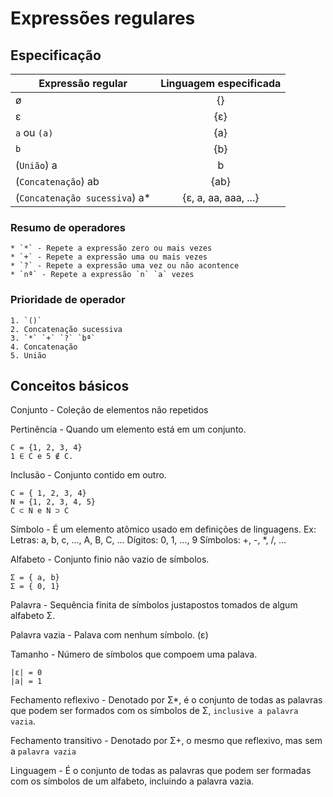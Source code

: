 # Expressões regulares

## Especificação

| Expressão regular | Linguagem especificada |
| ------------------|:----------------------:|
|  ø                | {}                     |
|  ε                | {ε}      |
| `a` ou `(a)` | {a}      |
| `b` | {b}      |
| (`União`) a|b | {a,b}      |
| (`Concatenação`) ab | {ab}      |
| (`Concatenação sucessiva`) a* | {ε, a, aa, aaa, ...}      |


### Resumo de operadores
    * `*` - Repete a expressão zero ou mais vezes
    * `+` - Repete a expressão uma ou mais vezes
    * `?` - Repete a expressão uma vez ou não acontence
    * `nª` - Repete a expressão `n` `a` vezes


### Prioridade de operador
    1. `()`
    2. Concatenação sucessiva
    3. `*` `+` `?` `bª`
    4. Concatenação
    5. União


## Conceitos básicos

Conjunto - Coleção de elementos não repetidos

Pertinência - Quando um elemento está em um conjunto.

    C = {1, 2, 3, 4}
    1 ∈ C e 5 ∉ C.

Inclusão - Conjunto contido em outro.

    C = { 1, 2, 3, 4}
    N = {1, 2, 3, 4, 5}
    C ⊂ N e N ⊃ C

Símbolo - É um elemento atômico usado em definições de linguagens. Ex:
    Letras: a, b, c, ..., A, B, C, ...
    Dígitos: 0, 1, ..., 9
    Símbolos: +, -, *, /, ...


Alfabeto - Conjunto finio não vazio de símbolos.

    Σ = { a, b}
    Σ = { 0, 1}

Palavra - Sequência finita de símbolos justapostos tomados de algum alfabeto Σ.

Palavra vazia - Palava com nenhum símbolo. (ε)

Tamanho - Número de símbolos que compoem uma palava.

    |ε| = 0
    |a| = 1

Fechamento reflexivo - Denotado por Σ*, é o conjunto de todas as palavras que podem ser formados
com os símbolos de Σ, `inclusive a palavra vazia`.

Fechamento transitivo - Denotado por Σ+, o mesmo que reflexivo, mas sem a `palavra vazia`

Linguagem - É o conjunto de todas as palavras que podem ser formadas com os símbolos
de um alfabeto, incluindo a palavra vazia.
